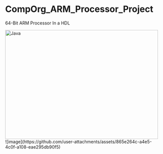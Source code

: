 # CompOrg_ARM_Processor_Project
64-Bit ARM Processor In a HDL

<img align="left" alt="Java" width="490px" height="350px" style="padding-right:10px;" src="https://github.com/user-attachments/assets/865e264c-a4e5-4c0f-a108-eae295db90f5"/>
![image](https://github.com/user-attachments/assets/865e264c-a4e5-4c0f-a108-eae295db90f5)

